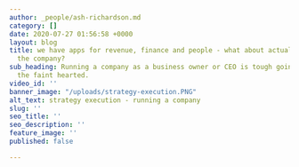 ```yaml
---
author: _people/ash-richardson.md
category: []
date: 2020-07-27 01:56:58 +0000
layout: blog
title: we have apps for revenue, finance and people - what about actually running
  the company?
sub_heading: Running a company as a business owner or CEO is tough going, not for
  the faint hearted.
video_id: ''
banner_image: "/uploads/strategy-execution.PNG"
alt_text: strategy execution - running a company
slug: ''
seo_title: ''
seo_description: ''
feature_image: ''
published: false

---
```

